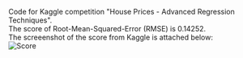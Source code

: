 Code for Kaggle competition "House Prices - Advanced Regression Techniques". <br>
The score of Root-Mean-Squared-Error (RMSE) is 0.14252. <br>
The screeenshot of the score from Kaggle is attached below:
<br>
![Score](https://user-images.githubusercontent.com/61887245/227416164-521802e9-ee3c-41c3-a0cc-c454b8194179.png)
